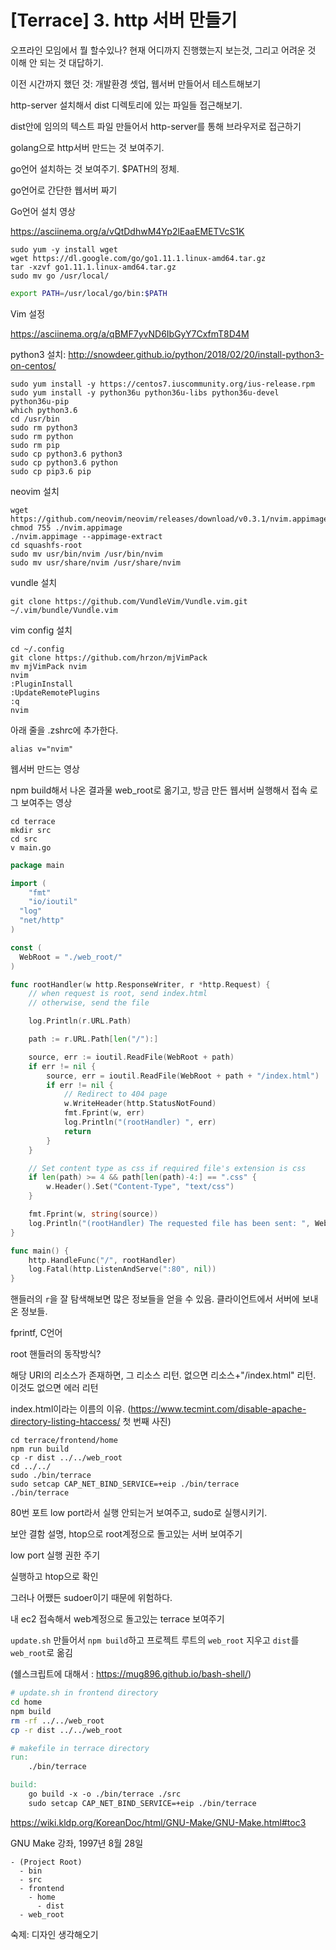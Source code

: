 # [Terrace] 3. http 서버 만들기

오프라인 모임에서 뭘 할수있나? 현재 어디까지 진행했는지 보는것, 그리고 어려운 것 이해 안 되는 것 대답하기.

이전 시간까지 했던 것: 개발환경 셋업, 웹서버 만들어서 테스트해보기

http-server 설치해서 dist 디렉토리에 있는 파일들 접근해보기.

dist안에 임의의 텍스트 파일 만들어서 http-server를 통해 브라우저로 접근하기

golang으로 http서버 만드는 것 보여주기.

go언어 설치하는 것 보여주기. $PATH의 정체.

go언어로 간단한 웹서버 짜기


Go언어 설치 영상

https://asciinema.org/a/vQtDdhwM4Yp2lEaaEMETVcS1K

```
sudo yum -y install wget
wget https://dl.google.com/go/go1.11.1.linux-amd64.tar.gz
tar -xzvf go1.11.1.linux-amd64.tar.gz
sudo mv go /usr/local/
```

```bash
export PATH=/usr/local/go/bin:$PATH
```

Vim 설정

https://asciinema.org/a/qBMF7yvND6IbGyY7CxfmT8D4M

python3 설치: http://snowdeer.github.io/python/2018/02/20/install-python3-on-centos/

```
sudo yum install -y https://centos7.iuscommunity.org/ius-release.rpm
sudo yum install -y python36u python36u-libs python36u-devel python36u-pip
which python3.6
cd /usr/bin
sudo rm python3
sudo rm python
sudo rm pip 
sudo cp python3.6 python3
sudo cp python3.6 python
sudo cp pip3.6 pip
```

neovim 설치
```
wget https://github.com/neovim/neovim/releases/download/v0.3.1/nvim.appimage
chmod 755 ./nvim.appimage
./nvim.appimage --appimage-extract
cd squashfs-root
sudo mv usr/bin/nvim /usr/bin/nvim
sudo mv usr/share/nvim /usr/share/nvim
```

vundle 설치
```
git clone https://github.com/VundleVim/Vundle.vim.git ~/.vim/bundle/Vundle.vim
```

vim config 설치
```
cd ~/.config
git clone https://github.com/hrzon/mjVimPack
mv mjVimPack nvim
nvim
:PluginInstall
:UpdateRemotePlugins
:q
nvim
```

아래 줄을 .zshrc에 추가한다.
```
alias v="nvim"
```

웹서버 만드는 영상

npm build해서 나온 결과물 web_root로 옮기고, 방금 만든 웹서버 실행해서 접속 로그 보여주는 영상

```
cd terrace
mkdir src
cd src
v main.go
```

```go
package main

import (
	"fmt"
	"io/ioutil"
  "log"
  "net/http"
)

const (
  WebRoot = "./web_root/"
)

func rootHandler(w http.ResponseWriter, r *http.Request) {
	// when request is root, send index.html
	// otherwise, send the file

	log.Println(r.URL.Path)

	path := r.URL.Path[len("/"):]

	source, err := ioutil.ReadFile(WebRoot + path)
	if err != nil {
		source, err = ioutil.ReadFile(WebRoot + path + "/index.html")
		if err != nil {
			// Redirect to 404 page
			w.WriteHeader(http.StatusNotFound)
			fmt.Fprint(w, err)
			log.Println("(rootHandler) ", err)
			return
		}
	}

	// Set content type as css if required file's extension is css
	if len(path) >= 4 && path[len(path)-4:] == ".css" {
		w.Header().Set("Content-Type", "text/css")
	}

	fmt.Fprint(w, string(source))
	log.Println("(rootHandler) The requested file has been sent: ", WebRoot+path)
}

func main() {
    http.HandleFunc("/", rootHandler)
    log.Fatal(http.ListenAndServe(":80", nil))
}
```

핸들러의 `r`을 잘 탐색해보면 많은 정보들을 얻을 수 있음. 클라이언트에서 서버에 보내온 정보들.

fprintf, C언어

root 핸들러의 동작방식?

해당 URI의 리소스가 존재하면, 그 리소스 리턴.
없으면 리소스+"/index.html" 리턴. 이것도 없으면 에러 리턴

index.html이라는 이름의 이유. (https://www.tecmint.com/disable-apache-directory-listing-htaccess/ 첫 번째 사진)


```
cd terrace/frontend/home
npm run build
cp -r dist ../../web_root
cd ../../
sudo ./bin/terrace
sudo setcap CAP_NET_BIND_SERVICE=+eip ./bin/terrace
./bin/terrace
```

80번 포트 low port라서 실행 안되는거 보여주고, sudo로 실행시키기.

보안 결함 설명, htop으로 root계정으로 돌고있는 서버 보여주기

low port 실행 권한 주기

실행하고 htop으로 확인

그러나 어쨌든 sudoer이기 때문에 위험하다.

내 ec2 접속해서 web계정으로 돌고있는 terrace 보여주기


`update.sh` 만들어서 `npm build`하고 프로젝트 루트의 `web_root` 지우고 `dist`를 `web_root`로 옮김

(쉘스크립트에 대해서 : https://mug896.github.io/bash-shell/)

```bash
# update.sh in frontend directory
cd home
npm build
rm -rf ../../web_root
cp -r dist ../../web_root
```

```makefile
# makefile in terrace directory
run:
	./bin/terrace

build:
	go build -x -o ./bin/terrace ./src
	sudo setcap CAP_NET_BIND_SERVICE=+eip ./bin/terrace
```

https://wiki.kldp.org/KoreanDoc/html/GNU-Make/GNU-Make.html#toc3

GNU Make 강좌, 1997년 8월 28일

```
- (Project Root)
  - bin
  - src
  - frontend
    - home
      - dist
  - web_root
```

숙제: 디자인 생각해오기